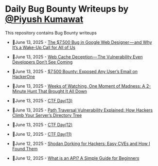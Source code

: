 # Daily Bug Bounty Writeups by [@Piyush Kumawat](https://twitter.com/piyush_supiy) 
This repository contains Bug Bounty writeups

<!-- BLOG-POST-LIST:START -->
 - 💯June 13, 2025 - [The $7,500 Bug in Google Web Designer — and Why It’s a Wake-Up Call for All of Us](https://osintteam.blog/the-7-500-bug-in-google-web-designer-and-why-its-a-wake-up-call-for-all-of-us-3571231fecfc?source=rss------bug_bounty-5) 

 - 💯June 13, 2025 - [Web Cache Deception — The Vulnerability Even Developers Don’t See Coming](https://infosecwriteups.com/web-cache-deception-the-vulnerability-even-developers-dont-see-coming-c9b814b76da3?source=rss------bug_bounty-5) 

 - 💯June 13, 2025 - [$7,500 Bounty: Exposed Any User’s Email on HackerOne](https://infosecwriteups.com/7-500-bounty-exposed-any-users-email-on-hackerone-2d19bb2a214c?source=rss------bug_bounty-5) 

 - 💯June 13, 2025 - [Weeks of Watching, One Moment of Madness: A 2-Minute Hunt That Brought It All Down](https://osintteam.blog/weeks-of-watching-one-moment-of-madness-a-2-minute-hunt-that-brought-it-all-down-41f181a1cbc9?source=rss------bug_bounty-5) 

 - 💯June 13, 2025 - [CTF Day&lpar;13&rpar;](https://medium.com/@ahmednarmer1/ctf-day-13-2ad289797f14?source=rss------bug_bounty-5) 

 - 💯June 13, 2025 - [Path Traversal Vulnerability Explained: How Hackers Climb Your Server’s Directory Tree](https://medium.com/@zoningxtr/path-traversal-vulnerability-explained-how-hackers-climb-your-servers-directory-tree-c027af069407?source=rss------bug_bounty-5) 

 - 💯June 13, 2025 - [CTF Day&lpar;12&rpar;](https://medium.com/@ahmednarmer1/ctf-day-12-df893a7035fe?source=rss------bug_bounty-5) 

 - 💯June 12, 2025 - [CTF Day&lpar;11&rpar;](https://medium.com/@ahmednarmer1/ctf-day-11-0e8420294f32?source=rss------bug_bounty-5) 

 - 💯June 12, 2025 - [Shodan Dorking for Hackers: Easy CVEs and How I Found Them](https://medium.com/@a0xtrojan/how-i-used-shodan-dork-to-discover-2-easy-bugs-cves-ecf6c56e7075?source=rss------bug_bounty-5) 

 - 💯June 12, 2025 - [What is an API? A Simple Guide for Beginners](https://medium.com/@gabbytech01/what-is-an-api-a-simple-guide-for-beginners-bf3429553880?source=rss------bug_bounty-5) 
<!-- BLOG-POST-LIST:END -->
